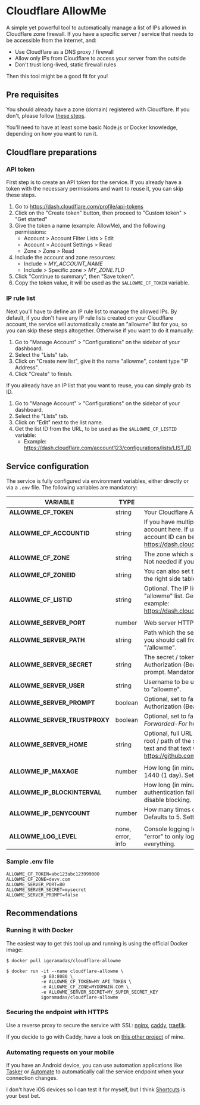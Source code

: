 # Cloudflare AllowMe

A simple yet powerful tool to automatically manage a list of IPs allowed in Cloudflare zone firewall. If you have a specific server / service that needs to be accessible from the internet, and:

- Use Cloudflare as a DNS proxy / firewall
- Allow only IPs from Cloudflare to access your server from the outside
- Don't trust long-lived, static firewall rules

Then this tool might be a good fit for you!

## Pre requisites

You should already have a zone (domain) registered with Cloudflare. If you don't, please follow [these steps](https://support.cloudflare.com/hc/en-us/articles/201720164-Creating-a-Cloudflare-account-and-adding-a-website).

You'll need to have at least some basic Node.js or Docker knowledge, depending on how you want to run it.

## Cloudflare preparations

### API token

First step is to create an API token for the service. If you already have a token with the necessary permissions and want to reuse it, you can skip these steps.

1. Go to https://dash.cloudflare.com/profile/api-tokens
2. Click on the "Create token" button, then proceed to "Custom token" > "Get started"
3. Give the token a name (example: AllowMe), and the following permissions:
    - Account > Account Filter Lists > Edit
    - Account > Account Settings > Read
    - Zone > Zone > Read
4. Include the account and zone resources:
    - Include > _MY_ACCOUNT_NAME_
    - Include > Specific zone > _MY_ZONE.TLD_
5. Click "Continue to summary", then "Save token".
6. Copy the token value, it will be used as the `$ALLOWME_CF_TOKEN` variable.

### IP rule list

Next you'll have to define an IP rule list to manage the allowed IPs. By default, if you don't have any IP rule lists created on your Cloudflare account, the service will automatically create an "allowme" list for you, so you can skip these steps altogether. Otherwise if you want to do it manually:

1. Go to "Manage Account" > "Configurations" on the sidebar of your dashboard.
2. Select the "Lists" tab.
3. Click on "Create new list", give it the name "allowme", content type "IP Address".
4. Click "Create" to finish.

If you already have an IP list that you want to reuse, you can simply grab its ID.

1. Go to "Manage Account" > "Configurations" on the sidebar of your dashboard.
2. Select the "Lists" tab.
3. Click on "Edit" next to the list name.
4. Get the list ID from the URL, to be used as the `$ALLOWME_CF_LISTID` variable:
    - Example: https://dash.cloudflare.com/account123/configurations/lists/LIST_ID

## Service configuration

The service is fully configured via environment variables, either directly or via a `.env` file. The following variables are mandatory:

| VARIABLE | TYPE | DETAILS |
| --- | --- | --- |
| **ALLOWME_CF_TOKEN** |  string | Your Cloudflare API token. Mandatory. |
| **ALLOWME_CF_ACCOUNTID** | string | If you have multiple accounts, you can set the ID of the correct account here. If unset, the service will use the main account. The account ID can be taken from your dashboard URL, for example: https://dash.cloudflare.com/ ACCOUNT_ID. |
| **ALLOWME_CF_ZONE** | string | The zone which should be updated, for example "mydomain.com". Not needed if you use the `ALLOWME_CF_ZONEID` (see below). |
| **ALLOWME_CF_ZONEID** | string | You can also set the zone directly by ID. The zone ID can be found on the right side table of the "Overview" page of the zone in Cloudflare. |
| **ALLOWME_CF_LISTID** | string | Optional. The IP list ID, in case you don't want to have a dedicated "allowme" list. Get the list ID from the URL of its edit page, for example: https://dash.cloudflare.com/account123/configurations/lists/LIST_ID. |
| | | |
| **ALLOWME_SERVER_PORT** | number | Web server HTTP port. Defaults to "8080". |
| **ALLOWME_SERVER_PATH** | string | Path which the service should listen to IP updates. This is the page you should call from your device to allow its IP. Defaults to "/allowme". |
| **ALLOWME_SERVER_SECRET** | string | The secret / token that you should pass to the service via the Authorization (Bearer) header, or as the password on the Basic Auth prompt. Mandatory. |
| **ALLOWME_SERVER_USER** | string | Username to be used on the Basic Auth prompt (see below). Defaults to "allowme". |
| **ALLOWME_SERVER_PROMPT** | boolean | Optional, set to false to disable the Basic Auth prompt so only an Authorization (Bearer) header is accepted. |
| **ALLOWME_SERVER_TRUSTPROXY** | boolean | Optional, set to false to disable parsing the client IP from _X-Forwarded-For_ headers. |
| **ALLOWME_SERVER_HOME** | string | Optional, full URL to where users should be redirect if they git the root / path of the service. If missing the https://, this will be treated as text and that text will be displayed instead. Defaults to https://github.com/igoramadas/cloudflare-allowme. |
| | | |
| **ALLOWME_IP_MAXAGE** | number | How long (in minutes) IPs should stay in the allowed list. Defaults to 1440 (1 day). Set to 0 to disable auto removing IPs. |
| **ALLOWME_IP_BLOCKINTERVAL** | number | How long (in minutes) IPs should be blocked in case of repeated authentication failures. Defaults to 60 minutes (1 hour). Set to 0 to disable blocking. |
| **ALLOWME_IP_DENYCOUNT** | number | How many times can an IP fail to authenticate before getting blocked. Defaults to 5. Setting to 0 will block IPs on their first failed auth. |
| | | |
| **ALLOWME_LOG_LEVEL** | none, error, info | Console logging level. Set to "none" to fully disable logging, or "error" to only log errors and warnings. Defaults to "info", which logs everything. |

### Sample .env file

```
ALLOWME_CF_TOKEN=abc123abc123999000
ALLOWME_CF_ZONE=devv.com
ALLOWME_SERVER_PORT=80
ALLOWME_SERVER_SECRET=mysecret
ALLOWME_SERVER_PROMPT=false
```

## Recommendations

### Running it with Docker

The easiest way to get this tool up and running is using the official Docker image:


```
$ docker pull igoramadas/cloudflare-allowme

$ docker run -it --name cloudflare-allowme \
             -p 80:8080 \
             -e ALLOWME_CF_TOKEN=MY_API_TOKEN \
             -e ALLOWME_CF_ZONE=MYDOMAIN.COM \
             -e ALLOWME_SERVER_SECRET=MY_SUPER_SECRET_KEY
             igoramadas/cloudflare-allowme
```

### Securing the endpoint with HTTPS

Use a reverse proxy to secure the service with SSL: [nginx](https://docs.nginx.com/nginx/admin-guide/web-server/reverse-proxy/), [caddy](https://caddyserver.com/), [traefik](https://traefik.io/).

If you decide to go with Caddy, have a look on [this other project](https://github.com/igoramadas/docker-caddy-cloudflare) of mine.

### Automating requests on your mobile

If you have an Android device, you can use automation applications like [Tasker](https://tasker.joaoapps.com/) or [Automate](https://llamalab.com/automate/) to automatically call the service endpoint when your connection changes.

I don't have iOS devices so I can test it for myself, but I think [Shortcuts](https://support.apple.com/en-gb/guide/shortcuts/welcome/ios) is your best bet.
